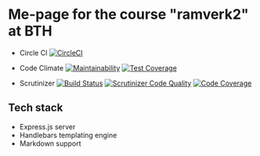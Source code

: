 # Me-page for the course "ramverk2" at BTH

* Circle CI 
[![CircleCI](https://circleci.com/gh/almrooth/ramverk2.svg?style=svg)](https://circleci.com/gh/almrooth/ramverk2)

* Code Climate
[![Maintainability](https://api.codeclimate.com/v1/badges/58e3d30409c73d2fc630/maintainability)](https://codeclimate.com/github/almrooth/ramverk2/maintainability)
[![Test Coverage](https://api.codeclimate.com/v1/badges/58e3d30409c73d2fc630/test_coverage)](https://codeclimate.com/github/almrooth/ramverk2/test_coverage)

* Scrutinizer
[![Build Status](https://scrutinizer-ci.com/g/almrooth/ramverk2/badges/build.png?b=master)](https://scrutinizer-ci.com/g/almrooth/ramverk2/build-status/master)
[![Scrutinizer Code Quality](https://scrutinizer-ci.com/g/almrooth/ramverk2/badges/quality-score.png?b=master)](https://scrutinizer-ci.com/g/almrooth/ramverk2/?branch=master)
[![Code Coverage](https://scrutinizer-ci.com/g/almrooth/ramverk2/badges/coverage.png?b=master)](https://scrutinizer-ci.com/g/almrooth/ramverk2/?branch=master)


## Tech stack
* Express.js server
* Handlebars templating engine
* Markdown support